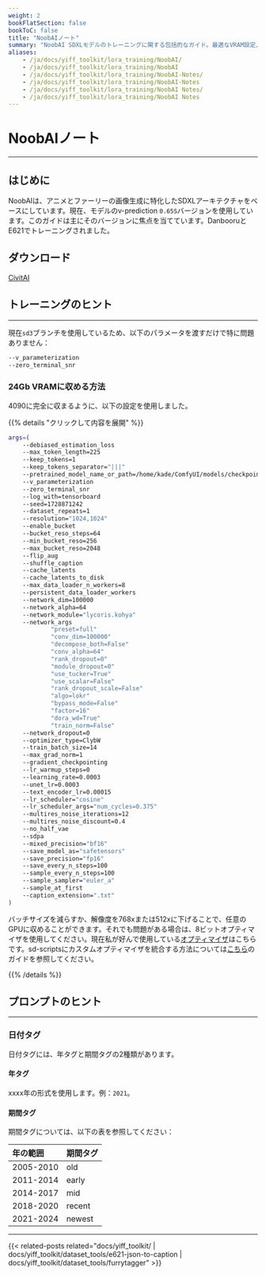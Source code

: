 ```yaml
---
weight: 2
bookFlatSection: false
bookToC: false
title: "NoobAIノート"
summary: "NoobAI SDXLモデルのトレーニングに関する包括的なガイド。最適なVRAM設定、トレーニングパラメータ、および時期特定のタグを使用したプロンプト技術を含みます。"
aliases:
    - /ja/docs/yiff_toolkit/lora_training/NoobAI/
    - /ja/docs/yiff_toolkit/lora_training/NoobAI
    - /ja/docs/yiff_toolkit/lora_training/NoobAI-Notes/
    - /ja/docs/yiff_toolkit/lora_training/NoobAI-Notes
    - /ja/docs/yiff_toolkit/lora_training/NoobAI Notes/
    - /ja/docs/yiff_toolkit/lora_training/NoobAI Notes
---
```


<!--markdownlint-disable MD025 -->

# NoobAIノート

---

## はじめに

NoobAIは、アニメとファーリーの画像生成に特化したSDXLアーキテクチャをベースにしています。現在、モデルのv-prediction `0.65S`バージョンを使用しています。このガイドは主にそのバージョンに焦点を当てています。DanbooruとE621でトレーニングされました。

## ダウンロード

[CivitAI](https://civitai.com/models/833294?modelVersionId=1093948)

## トレーニングのヒント

---

現在`sd3`ブランチを使用しているため、以下のパラメータを渡すだけで特に問題ありません：

```bash
--v_parameterization
--zero_terminal_snr
```

### 24Gb VRAMに収める方法

4090に完全に収まるように、以下の設定を使用しました。

{{% details "クリックして内容を展開"  %}}

```bash
args=(
    --debiased_estimation_loss
    --max_token_length=225
    --keep_tokens=1
    --keep_tokens_separator="|||"
    --pretrained_model_name_or_path=/home/kade/ComfyUI/models/checkpoints/noobaiXLVpredv06.safetensors
    --v_parameterization
    --zero_terminal_snr
    --log_with=tensorboard
    --seed=1728871242
    --dataset_repeats=1
    --resolution="1024,1024"
    --enable_bucket
    --bucket_reso_steps=64
    --min_bucket_reso=256
    --max_bucket_reso=2048
    --flip_aug
    --shuffle_caption
    --cache_latents
    --cache_latents_to_disk
    --max_data_loader_n_workers=8
    --persistent_data_loader_workers
    --network_dim=100000
    --network_alpha=64
    --network_module="lycoris.kohya"
    --network_args
            "preset=full"
            "conv_dim=100000"
            "decompose_both=False"
            "conv_alpha=64"
            "rank_dropout=0"
            "module_dropout=0"
            "use_tucker=True"
            "use_scalar=False"
            "rank_dropout_scale=False"
            "algo=lokr"
            "bypass_mode=False"
            "factor=16"
            "dora_wd=True"
            "train_norm=False"
    --network_dropout=0
    --optimizer_type=ClybW
    --train_batch_size=14
    --max_grad_norm=1
    --gradient_checkpointing
    --lr_warmup_steps=0
    --learning_rate=0.0003
    --unet_lr=0.0003
    --text_encoder_lr=0.00015
    --lr_scheduler="cosine"
    --lr_scheduler_args="num_cycles=0.375"
    --multires_noise_iterations=12
    --multires_noise_discount=0.4
    --no_half_vae
    --sdpa
    --mixed_precision="bf16"
    --save_model_as="safetensors"
    --save_precision="fp16"
    --save_every_n_steps=100
    --sample_every_n_steps=100
    --sample_sampler="euler_a"
    --sample_at_first
    --caption_extension=".txt"
)
```

バッチサイズを減らすか、解像度を768xまたは512xに下げることで、任意のGPUに収めることができます。それでも問題がある場合は、8ビットオプティマイザを使用してください。現在私が好んで使用している[オプティマイザ](https://github.com/ka-de/sd-scripts/blob/dev/library/optimizers/clybius.py)はこちらです。sd-scriptsにカスタムオプティマイザを統合する方法については[こちら](/docs/yiff_toolkit/lora_training/Add-Custom-Optimizers/)のガイドを参照してください。

{{% /details %}}

<!--

### 細かい点

{{% details "クリックして内容を展開" %}}

この警告は単なる情報メッセージにすべきです：

```diff
diff --git a/library/sd3_train_utils.py b/library/sd3_train_utils.py
index 38f3c25..c9951a1 100644
--- a/library/sd3_train_utils.py
+++ b/library/sd3_train_utils.py
@@ -290,7 +290,7 @@ def add_sd3_training_arguments(parser: argparse.ArgumentParser):
 def verify_sdxl_training_args(args: argparse.Namespace, supportTextEncoderCaching: bool = True):
     assert not args.v2, "v2 cannot be enabled in SDXL training / SDXL学習ではv2を有効にすることはできません"
     if args.v_parameterization:
-        logger.warning("v_parameterization will be unexpected / SDXL学習ではv_parameterizationは想定外の動作になります")
+        logger.info("v_parameterization is enabled / v_parameterizationが有効になりました")

     if args.clip_skip is not None:
         logger.warning("clip_skip will be unexpected / SDXL学習ではclip_skipは動作しません")
diff --git a/library/sdxl_train_util.py b/library/sdxl_train_util.py
index dc3887c..dc883aa 100644
--- a/library/sdxl_train_util.py
+++ b/library/sdxl_train_util.py
@@ -345,7 +345,7 @@ def add_sdxl_training_arguments(parser: argparse.ArgumentParser, support_text_en
 def verify_sdxl_training_args(args: argparse.Namespace, supportTextEncoderCaching: bool = True):
     assert not args.v2, "v2 cannot be enabled in SDXL training / SDXL学習ではv2を有効にすることはできません"
     if args.v_parameterization:
-        logger.warning("v_parameterization will be unexpected / SDXL学習ではv_parameterizationは想定外の動作になります")
+        logger.info("v_parameterization is enabled / v_parameterizationが有効になりました")

     if args.clip_skip is not None:
         logger.warning("clip_skip will be unexpected / SDXL学習ではclip_skipは動作しません")
```

この時点で誰もが読んだ研究論文へのリンクの代わりに、この情報を表示するだけでもよいでしょう：

```diff
diff --git a/library/custom_train_functions.py b/library/custom_train_functions.py
index faf4430..818056c 100644
--- a/library/custom_train_functions.py
+++ b/library/custom_train_functions.py
@@ -27,7 +27,7 @@ def prepare_scheduler_for_custom_training(noise_scheduler, device):

 def fix_noise_scheduler_betas_for_zero_terminal_snr(noise_scheduler):
     # fix beta: zero terminal SNR
-    logger.info(f"fix noise scheduler betas: https://arxiv.org/abs/2305.08891")
+    logger.info(f"zero terminal SNR enabled. / ゼロ終端SNR有効化")

     def enforce_zero_terminal_snr(betas):
         # Convert betas to alphas_bar_sqrt
```

最後に、ここに改行がある理由がわかりません：

```diff
diff --git a/library/train_util.py b/library/train_util.py
index 1aca021..4afcfc3 100644
--- a/library/train_util.py
+++ b/library/train_util.py
@@ -6078,7 +6078,6 @@ def sample_images_common(
             if steps % args.sample_every_n_steps != 0 or epoch is not None:  # steps is not divisible or end of epoch
                 return

-    logger.info("")
     logger.info(f"generating sample images at step / サンプル画像生成 ステップ: {steps}")
     if not os.path.isfile(args.sample_prompts):
         logger.error(f"No prompt file / プロンプトファイルがありません: {args.sample_prompts}")
```

{{% /details %}}
-->

## プロンプトのヒント

---

### 日付タグ

日付タグには、年タグと期間タグの2種類があります。

#### 年タグ

xxxx年の形式を使用します。例：`2021`。

#### 期間タグ

期間タグについては、以下の表を参照してください：

| **年の範囲** | **期間タグ** |
|:------------|:-------------|
| 2005-2010  | old         |
| 2011-2014  | early       |
| 2014-2017  | mid         |
| 2018-2020  | recent      |
| 2021-2024  | newest      |

---

{{< related-posts related="docs/yiff_toolkit/ | docs/yiff_toolkit/dataset_tools/e621-json-to-caption | docs/yiff_toolkit/dataset_tools/furrytagger" >}}

